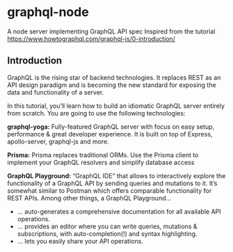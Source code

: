 # graphql-node
A node server implementing GraphQL API spec
Inspired from the tutorial https://www.howtographql.com/graphql-js/0-introduction/

## Introduction
GraphQL is the rising star of backend technologies. It replaces REST as an API design paradigm and is becoming the new standard for exposing the data and functionality of a server.

In this tutorial, you’ll learn how to build an idiomatic GraphQL server entirely from scratch. You are going to use the following technologies:

__graphql-yoga:__ Fully-featured GraphQL server with focus on easy setup, performance & great developer experience. It is built on top of Express, apollo-server, graphql-js and more.

__Prisma:__ Prisma replaces traditional ORMs. Use the Prisma client to implement your GraphQL resolvers and simplify database access

__GraphQL Playground:__ “GraphQL IDE” that allows to interactively explore the functionality of a GraphQL API by sending queries and mutations to it. It’s somewhat similar to Postman which offers comparable functionality for REST APIs. Among other things, a GraphQL Playground…

  - … auto-generates a comprehensive documentation for all available API operations.
  - … provides an editor where you can write queries, mutations & subscriptions, with auto-completion(!) and syntax     highlighting.
  - … lets you easily share your API operations.
